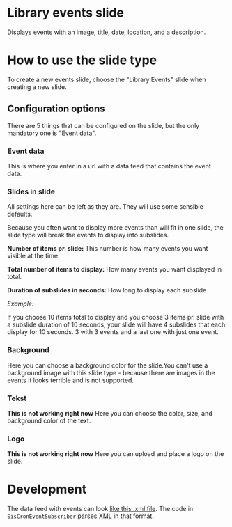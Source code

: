 Library events slide
===
Displays events with an image, title, date, location, and a description.

# How to use the slide type
To create a new events slide, choose the "Library Events" slide when creating a new slide.

## Configuration options
There are 5 things that can be configured on the slide, but the only mandatory one is "Event data". 

### Event data
This is where you enter in a url with a data feed that contains the event data.

### Slides in slide
All settings here can be left as they are. They will use some sensible defaults.

Because you often want to display more events than will fit in one slide, the slide type will break the events to display into subslides.

**Number of items pr. slide:**
This number is how many events you want visible at the time. 

**Total number of items to display:**  How many events you want displayed in total. 
 
**Duration of subslides in seconds:**
How long to display each subslide

_Example:_

If you choose 10 items total to display and you choose 3 items pr. slide with a subslide duration of 10 seconds, your slide will have 4 subslides that each display for 10 seconds. 3 with 3 events and a last one with just one event.

### Background
Here you can choose a background color for the slide.You can't use a background image with this slide type - because there are images in the events it looks terrible and is not supported.

### Tekst
**This is not working right now**
Here you can choose the color, size, and background color of the text.

### Logo
**This is not working right now**
Here you can upload and place a logo on the slide.

# Development
The data feed with events can look [like this .xml file](event-data-feed.xml). The code in `SisCronEventSubscriber` parses XML in that format.
